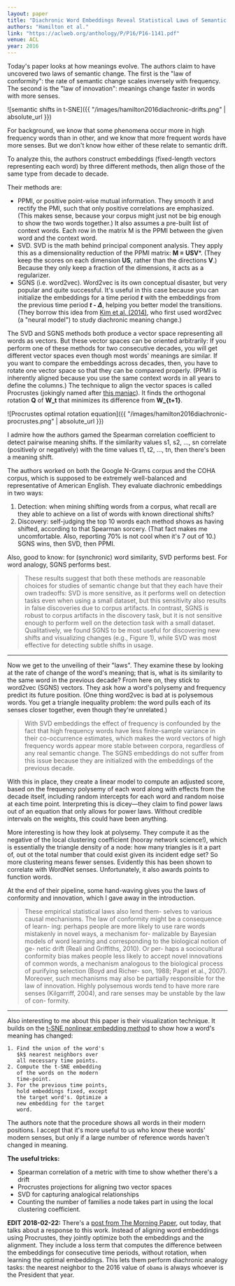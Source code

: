 ```yaml
---
layout: paper
title: "Diachronic Word Embeddings Reveal Statistical Laws of Semantic Change"
authors: "Hamilton et al."
link: "https://aclweb.org/anthology/P/P16/P16-1141.pdf"
venue: ACL
year: 2016
---
```


Today's paper looks at how meanings evolve. The authors claim to have uncovered two laws of semantic change. The first is the "law of conformity": the rate of semantic change scales inversely with frequency. The second is the "law of innovation": meanings change faster in words with more senses.

![semantic shifts in t-SNE]({{ "/images/hamilton2016diachronic-drifts.png" | absolute_url }})

<!--more-->

For background, we know that some phenomena occur more in high frequency words than in other, and we know that more frequent words have more senses. But we don't know how either of these relate to semantic drift.

To analyze this, the authors construct embeddings (fixed-length vectors representing each word) by three different methods, then align those of the same type from decade to decade.

Their methods are:

- PPMI, or positive point-wise mutual information. They smooth it and rectify the PMI, such that only positive correlations are emphasized. (This makes sense, because your corpus might just not be big enough to show the two words together.) It also assumes a pre-built list of context words. Each row in the matrix M is the PPMI between the given word and the context word.
- SVD. SVD is the math behind principal component analysis. They apply this as a dimensionality reduction of the PPMI matrix: **M = USV***. (They keep the scores on each dimension **US**, rather than the directions **V**.) Because they only keep a fraction of the dimensions, it acts as a regularizer.
- SGNS (i.e. word2vec). Word2vec is its own conceptual disaster, but very popular and quite successful. It's useful in this case because you can initialize the embeddings for a time period __*t*__ with the embeddings from the previous time period __*t* - *∆*__, helping you better model the transitions. (They borrow this idea from [Kim et al. (2014)](https://www.aclweb.org/anthology/W14-2517), who first used word2vec (a "neural model") to study diachronic meaning change.) 

The SVD and SGNS methods both produce a vector space representing all words as vectors. But these vector spaces can be oriented arbitrarily: If you perform one of these methods for two consecutive decades, you will get different vector spaces even though most words' meanings are similar. If you want to compare the embeddings across decades, then, you have to rotate one vector space so that they can be compared properly. (PPMI is inherently aligned because you use the same context words in all years to define the columns.) The technique to align the vector spaces is called Procrustes (jokingly named after [this maniac](https://en.wikipedia.org/wiki/Procrustes)). It finds the orthogonal rotation **Q** of **W_t** that minimizes its difference from **W_{t+1}**.

![Procrustes optimal rotation equation]({{ "/images/hamilton2016diachronic-procrustes.png" | absolute_url }})

I admire how the authors gamed the Spearman correlation coefficient to detect pairwise meaning shifts. If the similarity values s1, s2, …, sn correlate (positively or negatively) with the time values t1, t2, …, tn, then there's been a meaning shift. 

The authors worked on both the Google N-Grams corpus and the COHA corpus, which is supposed to be extremely well-balanced and representative of American English. They evaluate diachronic embeddings in two ways:

1. Detection: when mining shifting words from a corpus, what recall are they able to achieve on a list of words with known directional shifts?
1. Discovery: self-judging the top 10 words each method shows as having shifted, according to that Spearman sorcery. (That fact makes me uncomfortable. Also, reporting 70% is not cool when it's 7 out of 10.) SGNS wins, then SVD, then PPMI.

Also, good to know: for (synchronic) word similarity, SVD performs best. For word analogy, SGNS performs best.

> These results suggest that both these methods are reasonable choices for studies of semantic change but that they each have their own tradeoffs: SVD is more sensitive, as it performs well on detection tasks even when using a small dataset, but this sensitivity also results in false discoveries due to corpus artifacts. In contrast, SGNS is robust to corpus artifacts in the discovery task, but it is not sensitive enough to perform well on the detection task with a small dataset. Qualitatively, we found SGNS to be most useful for discovering new shifts and visualizing changes (e.g., Figure 1), while SVD was most effective for detecting subtle shifts in usage.

---

Now we get to the unveiling of their "laws". They examine these by looking at the rate of change of the word's meaning; that is, what is its similarity to the same word in the previous decade? From here on, they stick to word2vec (SGNS) vectors. They ask how a word's polysemy and frequency predict its future position. (One thing word2vec is bad at is polysemous words. You get a triangle inequality problem: the word pulls each of its senses closer together, even though they're unrelated.)

> With SVD embeddings the effect of frequency is confounded by the fact that high frequency words have less finite-sample variance in their co-occurrence estimates, which makes the word vectors of high frequency words appear more stable between corpora, regardless of any real semantic change. The SGNS embeddings do not suffer from this issue because they are initialized with the embeddings of the previous decade.

With this in place, they create a linear model to compute an adjusted score, based on the frequency polysemy of each word along with effects from the decade itself, including random intercepts for each word and random noise at each time point. Interpreting this is dicey—they claim to find power laws out of an equation that only allows for power laws. Without credible intervals on the weights, this could have been anything.

More interesting is how they look at polysemy. They compute it as the negative of the local clustering coefficient (hooray network science!), which is essentially the triangle density of a node: how many triangles is it a part of, out ot the total number that could exist given its incident edge set? So more clustering means fewer senses. Evidently this has been shown to correlate with WordNet senses. Unfortunately, it also awards points to function words.

At the end of their pipeline, some hand-waving gives you the laws of conformity and innovation, which I gave away in the introduction.

> These empirical statistical laws also lend them- selves to various causal mechanisms. The law of conformity might be a consequence of learn- ing: perhaps people are more likely to use rare words mistakenly in novel ways, a mechanism for- malizable by Bayesian models of word learning and corresponding to the biological notion of ge- netic drift (Reali and Griffiths, 2010). Or per- haps a sociocultural conformity bias makes people less likely to accept novel innovations of common words, a mechanism analogous to the biological process of purifying selection (Boyd and Richer- son, 1988; Pagel et al., 2007). Moreover, such mechanisms may also be partially responsible for the law of innovation. Highly polysemous words tend to have more rare senses (Kilgarriff, 2004), and rare senses may be unstable by the law of con- formity. 

---

Also interesting to me about this paper is their visualization technique. It builds on the [t-SNE nonlinear embedding method](https://en.wikipedia.org/wiki/T-distributed_stochastic_neighbor_embedding) to show how a word's meaning has changed:

```
1. Find the union of the word's
   $k$ nearest neighbors over
   all necessary time points.
2. Compute the t-SNE embedding 
   of the words on the modern
   time-point.
3. For the previous time points,
   hold embeddings fixed, except
   the target word's. Optimize a
   new embedding for the target 
   word.
```

The authors note that the procedure shows all words in their modern positions. I accept that it's more useful to us who know these words' modern senses, but only if a large number of reference words haven't changed in meaning.

**The useful tricks:**

- Spearman correlation of a metric with time to show whether there's a drift
- Procrustes projections for aligning two vector spaces
- SVD for capturing analogical relationships
- Counting the number of families a node takes part in using the local clustering coefficient.


**EDIT 2018-02-22:** There's a [post from The Morning Paper](https://blog.acolyer.org/2018/02/22/dynamic-word-embeddings-for-evolving-semantic-discovery/), out today, that talks about a response to this work. Instead of aligning word embeddings using Procrustes, they jointly optimize both the embeddings and the alignment. They include a loss term that computes the difference between the embeddings for consecutive time periods, without rotation, when learning the optimal embeddings. This lets them perform diachronic analogy tasks: the nearest neighbor to the 2016 value of `obama` is always whoever is the President that year.
